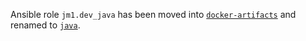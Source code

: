 Ansible role `jm1.dev_java` has been moved into [`docker-artifacts`](https://github.com/JM1/docker-artifacts)
and renamed to [`java`](https://github.com/JM1/docker-artifacts/tree/dist-amd64/.config/roles/java).
